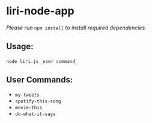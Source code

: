 # liri-node-app

_Please run_ `npm install` _to install required dependencies._

## Usage:
`node liri.js` `_user command_`

## User Commands:
+ `my-tweets`
+ `spotify-this-song`
+ `movie-this`
+ `do-what-it-says`
